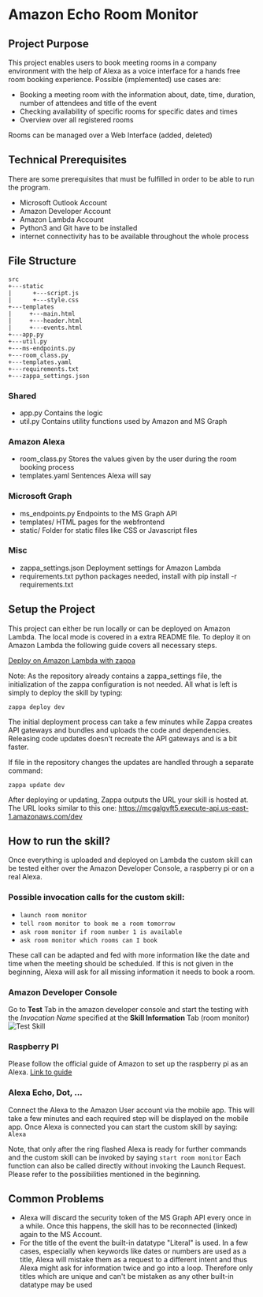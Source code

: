 Amazon Echo Room Monitor
=======================

## Project Purpose 
This project enables users to book meeting rooms in a company environment with the help of Alexa as a voice interface for a hands free room booking experience.
Possible (implemented) use cases are:
* Booking a meeting room with the information about, date, time, duration, number of attendees and title of the event
* Checking availability of specific rooms for specific dates and times
* Overview over all registered rooms

Rooms can be managed over a Web Interface (added, deleted)


## Technical Prerequisites
There are some prerequisites that must be fulfilled in order to be able to run the program.
* Microsoft Outlook Account
* Amazon Developer Account
* Amazon Lambda Account
* Python3 and Git have to be installed
* internet connectivity has to be available throughout the whole process 


## File Structure

```
src
+---static
|      +---script.js
|      +---style.css
+---templates
|     +---main.html
|     +---header.html
|     +---events.html
+---app.py
+---util.py
+---ms-endpoints.py
+---room_class.py
+---templates.yaml
+---requirements.txt
+---zappa_settings.json
```

### Shared
* app.py  Contains the logic
* util.py Contains utility functions used by Amazon and MS Graph

### Amazon Alexa
* room_class.py Stores the values given by the user during the room booking process
* templates.yaml Sentences Alexa will say

### Microsoft Graph
* ms_endpoints.py Endpoints to the MS Graph API
* templates/ HTML pages for the webfrontend 
* static/ Folder for static files like CSS or Javascript files

### Misc
* zappa_settings.json Deployment settings for Amazon Lambda
* requirements.txt python packages needed, install with pip install -r requirements.txt


## Setup the Project 
This project can either be run locally or can be deployed on Amazon Lambda. 
The local mode is covered in a extra README file.
To deploy it on Amazon Lambda the following guide covers all necessary steps.

[Deploy on Amazon Lambda with zappa](https://developer.amazon.com/de/blogs/post/8e8ad73a-99e9-4c0f-a7b3-60f92287b0bf/new-alexa-tutorial-deploy-flask-ask-skills-to-aws-lambda-with-zappa)

Note: As the repository already contains a zappa_settings file, the initialization of the zappa configuration is not needed.
All what is left is simply to deploy the skill by typing:

```
zappa deploy dev
```
 
The initial deployment process can take a few minutes while Zappa creates API gateways and bundles and uploads the code and dependencies. Releasing code updates doesn't recreate the API gateways and is a bit faster. 

If file in the repository changes the updates are handled through a separate command:
```
zappa update dev
```

After deploying or updating, Zappa outputs the URL your skill is hosted at. The URL looks similar to this one:
https://mcgalgvft5.execute-api.us-east-1.amazonaws.com/dev



## How to run the skill?
Once everything is uploaded and deployed on Lambda the custom skill can be tested either over the Amazon Developer Console, a raspberry pi or on a real Alexa.

### Possible invocation calls for the custom skill:
* ```launch room monitor```
* ```tell room monitor to book me a room tomorrow```
* ```ask room monitor if room number 1 is available```
* ```ask room monitor which rooms can I book```

These call can be adapted and fed with more information like the date and time when the meeting should be scheduled. If this is not given in the beginning, Alexa will ask for all missing information it needs to book a room.

### Amazon Developer Console
Go to __Test__ Tab in the amazon developer console and start the testing with the *Invocation Name* specified at the __Skill Information__ Tab (room monitor)
![Test Skill](/doc/alexa_test.png)

### Raspberry PI
Please follow the official guide of Amazon to set up the raspberry pi as an Alexa.
[Link to guide](https://github.com/alexa/alexa-avs-sample-app/wiki/Raspberry-Pi)

### Alexa Echo, Dot, ...
Connect the Alexa to the Amazon User account via the mobile app. This will take a few minutes and each required step will be displayed on the mobile app. 
Once Alexa is connected you can start the custom skill by saying: ```Alexa```

Note, that only after the ring flashed Alexa is ready for further commands and the custom skill can be invoked by saying 
```start room monitor```
Each function can also be called directly without invoking the Launch Request. Please refer to the possibilities mentioned in the beginning.


## Common Problems
- Alexa will discard the security token of the MS Graph API every once in a while. Once this happens, the skill has to be reconnected (linked) again to the MS Account.
- For the title of the event the built-in datatype "Literal" is used. In a few cases, especially when keywords like dates or numbers are used as a title, Alexa will mistake them as a request to a different intent and thus Alexa might ask for information twice and go into a loop. Therefore only titles which are unique and can't be mistaken as any other built-in datatype may be used









